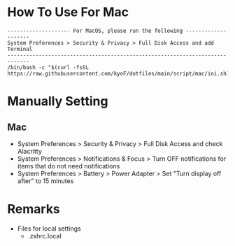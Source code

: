 # How To Use For Mac
```
-------------------- For MacOS, please run the following --------------------
System Preferences > Security & Privacy > Full Disk Access and add Terminal
-----------------------------------------------------------------------------
/bin/bash -c "$(curl -fsSL https://raw.githubusercontent.com/kyoF/dotfiles/main/script/mac/ini.sh)"
```

# Manually Setting
## Mac
* System Preferences > Security & Privacy > Full Disk Access and check Alacritty
* System Preferences > Notifications & Focus > Turn OFF notifications for items that do not need notifications
* System Preferences > Battery > Power Adapter > Set "Turn display off after" to 15 minutes

# Remarks
* Files for local settings
    * .zshrc.local
